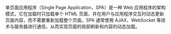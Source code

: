 单页面应用程序（Single Page Application，SPA）是一种 Web 应用程序的架构模式，它在加载时只加载单个 HTML 页面，并在用户与应用程序交互时动态更新页面内容，而不需要重新加载整个页面。SPA 通常使用 AJAX、WebSocket 等技术与服务器进行通信，从而实现页面的局部刷新和内容的动态加载。